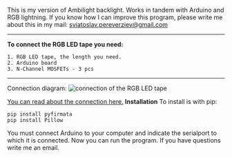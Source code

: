 This is my version of Ambilight backlight. Works in tandem with Arduino and RGB lightning.
If you know how I can improve this program, please write me about this in my mail:
sviatoslav.pereverziev@gmail.com
***
**To connect the RGB LED tape you need:**

    1. RGB LED tape, the length you need.
    2. Arduino board
    3. N-Channel MOSFETs - 3 pcs
***
Connection diagram:
![connection of the RGB LED tape](https://cdn-learn.adafruit.com/assets/assets/000/002/692/medium800/led_strips_ledstripfet.gif?1448059609)

[You can read about the connection here.](https://learn.adafruit.com/rgb-led-strips/usage)
**Installation**
To install is with pip:
```
pip install pyfirmata
pip install Pillow
```
You must connect Arduino to your computer and indicate the serialport to which it is connected.
Now you can run the program.
If you have questions write me an email.
